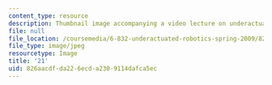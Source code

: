 ```yaml
---
content_type: resource
description: Thumbnail image accompanying a video lecture on underactuated robotics.
file: null
file_location: /coursemedia/6-832-underactuated-robotics-spring-2009/826aacdfda226ecda2309114dafca5ec_21.jpg
file_type: image/jpeg
resourcetype: Image
title: '21'
uid: 826aacdf-da22-6ecd-a230-9114dafca5ec
---
```


